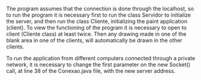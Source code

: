 The program assumes that the connection is done through the localhost, so to run the program it is necessary first to run the class Servidor to initialize the server, and then run the class Cliente, initializing the paint application (client). To view the functioning of the program it is necessary to open to client (Cliente class) at least twice. Then any drawing made in one of the blank area in one of the clients, will automatically be drawn in the other clients.

To run the application from different computers connected through a private network, it is necessary to change the first parameter on the new Socket() call, at line 38 of the Conexao.java file, with the new server address.